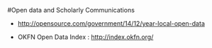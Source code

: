 #Open data and Scholarly Communications


 - http://opensource.com/government/14/12/year-local-open-data

- OKFN Open Data Index : http://index.okfn.org/